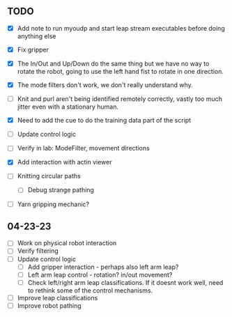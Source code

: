 ## TODO

- [x] Add note to run myoudp and start leap stream executables before doing anything else
- [x] Fix gripper
- [x] The In/Out and Up/Down do the same thing but we have no way to rotate the robot, going to use the left hand fist to rotate in one direction.
- [x] The mode filters don't work, we don't really understand why. 
- [ ] Knit and purl aren't being identified remotely correctly, vastly too much jitter even with a stationary human.
- [x] Need to add the cue to do the training data part of the script
- [ ] Update control logic
- [ ] Verify in lab: ModeFilter, movement directions
- [x] Add interaction with actin viewer
- [ ] Knitting circular paths
    - [ ] Debug strange pathing
- [ ] Yarn gripping mechanic?


## 04-23-23
- [ ] Work on physical robot interaction
- [ ] Verify filtering
- [ ] Update control logic
    - [ ] Add gripper interaction - perhaps also left arm leap?
    - [ ] Left arm leap control - rotation? in/out movement?
    - [ ] Check left/right arm leap classifications. If it doesnt work well, need to rethink some of the control mechanisms.
- [ ] Improve leap classifications
- [ ] Improve robot pathing